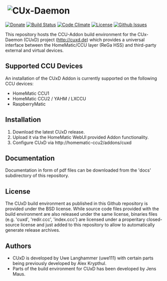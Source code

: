 # &nbsp;![CUx-Daemon](https://github.com/jens-maus/cuxd/raw/master/docs/cuxd.png)
[![Donate](https://img.shields.io/badge/Donate-PayPal-green.svg)](https://www.paypal.com/cgi-bin/webscr?cmd=_s-xclick&hosted_button_id=PRZ6MMMLY44RE)
[![Build Status](https://travis-ci.org/jens-maus/cuxd.svg?branch=master)](https://travis-ci.org/jens-maus/cuxd)
[![Code Climate](https://codeclimate.com/github/jens-maus/cuxd/badges/gpa.svg)](https://codeclimate.com/github/jens-maus/cuxd)
[![License](https://img.shields.io/badge/License-BSD%203--Clause-blue.svg)](https://opensource.org/licenses/BSD-3-Clause)
[![Github Issues](http://githubbadges.herokuapp.com/jens-maus/cuxd/issues.svg)](https://github.com/jens-maus/cuxd/issues)

This repository hosts the CCU-Addon build environment for the CUx-Daemon (CUxD) project (http://cuxd.de) which provides a universal interface between the HomeMatic/CCU layer (ReGa HSS) and third-party external and virtual devices.

## Supported CCU Devices
An installation of the CUxD Addon is currently supported on the following CCU devices:
* HomeMatic CCU1
* HomeMatic CCU2 / YAHM / LXCCU
* RaspberryMatic

## Installation
1. Download the latest CUxD release.
2. Upload it via the HomeMatic WebUI provided Addon functionality.
3. Configure CUxD via http://homematic-ccu2/addons/cuxd

## Documentation
Documentation in form of pdf files can be downloaded from the 'docs' subdirectory of this repository.

## License
The CUxD build environment as published in this Github repository is provided under the BSD license. While source code files provided with the build environment are also released under the same license, binaries files (e.g. 'cuxd', 'redir.ccc', 'index.ccc') are licensed under a properitary closed-source license and just added to this repository to allow to automatically generate release archives.

## Authors
* CUxD is developed by Uwe Langhammer (uwe111) with certain parts being previously developed by Alex Krypthul.
* Parts of the build environment for CUxD has been developed by Jens Maus.
